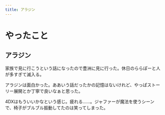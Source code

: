 ```yaml
---
title: アラジン
---
```


# やったこと

## アラジン

家族で見に行こうという話になったので豊洲に見に行った。休日のららぽーと人が多すぎて滅入る。

アラジンは面白かった。ああいう話だったかの記憶はないけれど、やっぱストーリー展開とか丁寧で良いなぁと思った。

4DXはもういいかなという感じ。疲れる……。ジャファーが魔法を使うシーンで、椅子がブルブル振動してたのは笑ってしまった。
